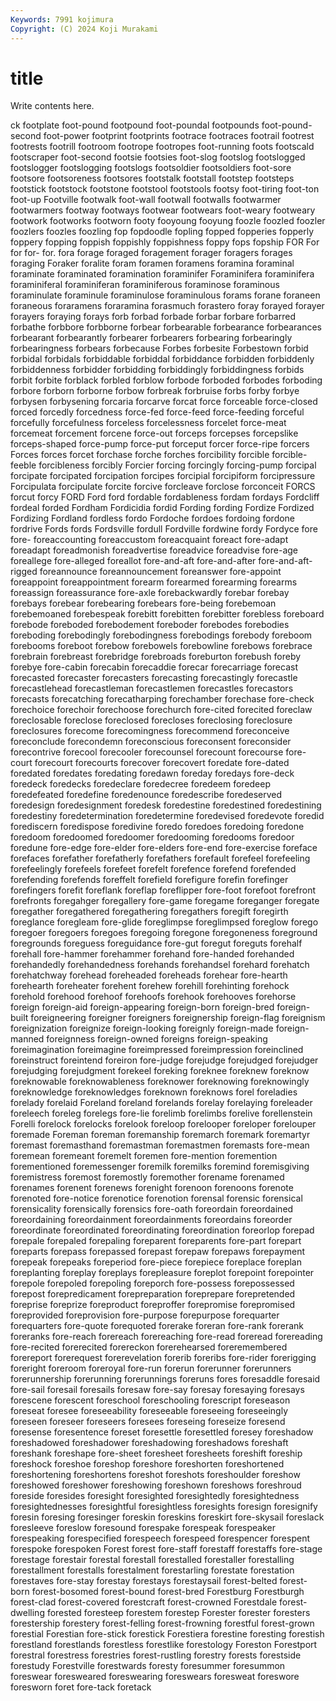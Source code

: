 ```yaml
---
Keywords: 7991 kojimura
Copyright: (C) 2024 Koji Murakami
---
```


# title

Write contents here.



ck
footplate foot-pound footpound foot-poundal footpounds foot-pound-second foot-power footprint footprints footrace
footraces footrail footrest footrests footrill footroom footrope footropes foot-running foots
footscald footscraper foot-second footsie footsies foot-slog footslog footslogged footslogger footslogging
footslogs footsoldier footsoldiers foot-sore footsore footsoreness footsores footstalk footstall footstep
footsteps footstick footstock footstone footstool footstools footsy foot-tiring foot-ton foot-up
Footville footwalk foot-wall footwall footwalls footwarmer footwarmers footway footways footwear
footwears foot-weary footweary footwork footworks footworn footy fooyoung fooyung foozle
foozled foozler foozlers foozles foozling fop fopdoodle fopling fopped fopperies
fopperly foppery fopping foppish foppishly foppishness foppy fops fopship FOR
For for for- for. fora forage foraged foragement forager foragers
forages foraging Foraker foralite foram foramen foramens foramina foraminal foraminate
foraminated foramination foraminifer Foraminifera foraminifera foraminiferal foraminiferan foraminiferous foraminose foraminous
foraminulate foraminule foraminulose foraminulous forams forane foraneen foraneous foraramens foraramina
forasmuch forastero foray forayed forayer forayers foraying forays forb forbad
forbade forbar forbare forbarred forbathe forbbore forbborne forbear forbearable forbearance
forbearances forbearant forbearantly forbearer forbearers forbearing forbearingly forbearingness forbears forbecause
Forbes forbesite Forbestown forbid forbidal forbidals forbiddable forbiddal forbiddance forbidden
forbiddenly forbiddenness forbidder forbidding forbiddingly forbiddingness forbids forbit forbite forblack
forbled forblow forbode forboded forbodes forboding forbore forborn forborne forbow
forbreak forbruise forbs forby forbye forbysen forbysening forcaria forcarve forcat
force forceable force-closed forced forcedly forcedness force-fed force-feed force-feeding forceful
forcefully forcefulness forceless forcelessness forcelet force-meat forcemeat forcement forcene force-out
forceps forcepses forcepslike forceps-shaped force-pump force-put forceput forcer force-ripe forcers
Forces forces forcet forchase forche forches forcibility forcible forcible-feeble forcibleness
forcibly Forcier forcing forcingly forcing-pump forcipal forcipate forcipated forcipation forcipes
forcipial forcipiform forcipressure Forcipulata forcipulate forcite forcive forcleave forclose forconceit
FORCS forcut forcy FORD Ford ford fordable fordableness fordam fordays
Fordcliff fordeal forded Fordham Fordicidia fordid Fording fording Fordize Fordized
Fordizing Fordland fordless fordo Fordoche fordoes fordoing fordone fordrive Fords
fords Fordsville fordull Fordville fordwine fordy Fordyce fore fore- foreaccounting
foreaccustom foreacquaint foreact fore-adapt foreadapt foreadmonish foreadvertise foreadvice foreadvise fore-age
foreallege fore-alleged foreallot fore-and-aft fore-and-after fore-and-aft-rigged foreannounce foreannouncement foreanswer fore-appoint
foreappoint foreappointment forearm forearmed forearming forearms foreassign foreassurance fore-axle forebackwardly
forebar forebay forebays forebear forebearing forebears fore-being forebemoan forebemoaned forebespeak
forebitt forebitten forebitter forebless foreboard forebode foreboded forebodement foreboder forebodes
forebodies foreboding forebodingly forebodingness forebodings forebody foreboom forebooms foreboot forebow
forebowels forebowline forebows forebrace forebrain forebreast forebridge forebroads foreburton forebush
foreby forebye fore-cabin forecabin forecaddie forecar forecarriage forecast forecasted forecaster
forecasters forecasting forecastingly forecastle forecastlehead forecastleman forecastlemen forecastles forecastors forecasts
forecatching forecatharping forechamber forechase fore-check forechoice forechoir forechoose forechurch fore-cited
forecited foreclaw foreclosable foreclose foreclosed forecloses foreclosing foreclosure foreclosures forecome
forecomingness forecommend foreconceive foreconclude forecondemn foreconscious foreconsent foreconsider forecontrive forecool
forecooler forecounsel forecount forecourse fore-court forecourt forecourts forecover forecovert foredate
fore-dated foredated foredates foredating foredawn foreday foredays fore-deck foredeck foredecks
foredeclare foredecree foredeem foredeep foredefeated foredefine foredenounce foredescribe foredeserved foredesign
foredesignment foredesk foredestine foredestined foredestining foredestiny foredetermination foredetermine foredevised foredevote
foredid forediscern foredispose foredivine foredo foredoes foredoing foredone foredoom foredoomed
foredoomer foredooming foredooms foredoor foredune fore-edge fore-elder fore-elders fore-end fore-exercise
foreface forefaces forefather forefatherly forefathers forefault forefeel forefeeling forefeelingly forefeels
forefeet forefelt forefence forefend forefended forefending forefends foreffelt forefield forefigure
forefin forefinger forefingers forefit foreflank foreflap foreflipper fore-foot forefoot forefront
forefronts foregahger foregallery fore-game foregame foreganger foregate foregather foregathered foregathering
foregathers foregift foregirth foreglance foregleam fore-glide foreglimpse foreglimpsed foreglow forego
foregoer foregoers foregoes foregoing foregone foregoneness foreground foregrounds foreguess foreguidance
fore-gut foregut foreguts forehalf forehall fore-hammer forehammer forehand fore-handed forehanded
forehandedly forehandedness forehands forehandsel forehard forehatch forehatchway forehead foreheaded foreheads
forehear fore-hearth forehearth foreheater forehent forehew forehill forehinting forehock forehold
forehood forehoof forehoofs forehook forehooves forehorse foreign foreign-aid foreign-appearing foreign-born
foreign-bred foreign-built foreigneering foreigner foreigners foreignership foreign-flag foreignism foreignization foreignize
foreign-looking foreignly foreign-made foreign-manned foreignness foreign-owned foreigns foreign-speaking foreimagination foreimagine
foreimpressed foreimpression foreinclined foreinstruct foreintend foreiron fore-judge forejudge forejudged forejudger
forejudging forejudgment forekeel foreking foreknee foreknew foreknow foreknowable foreknowableness foreknower
foreknowing foreknowingly foreknowledge foreknowledges foreknown foreknows forel foreladies forelady forelaid
Foreland foreland forelands forelay forelaying foreleader foreleech foreleg forelegs fore-lie
forelimb forelimbs forelive forellenstein Forelli forelock forelocks forelook foreloop forelooper
foreloper forelouper foremade Foreman foreman foremanship foremarch foremark foremartyr foremast
foremasthand foremastman foremastmen foremasts fore-mean foremean foremeant foremelt foremen fore-mention
foremention forementioned foremessenger foremilk foremilks foremind foremisgiving foremistress foremost foremostly
foremother forename forenamed forenames forenent forenews forenight forenoon forenoons forenote
forenoted fore-notice forenotice forenotion forensal forensic forensical forensicality forensically forensics
fore-oath foreordain foreordained foreordaining foreordainment foreordainments foreordains foreorder foreordinate foreordinated
foreordinating foreordination foreorlop forepad forepale forepaled forepaling foreparent foreparents fore-part
forepart foreparts forepass forepassed forepast forepaw forepaws forepayment forepeak forepeaks
foreperiod fore-piece forepiece foreplace foreplan foreplanting foreplay foreplays forepleasure foreplot
forepoint forepointer forepole forepoled forepoling foreporch fore-possess forepossessed forepost forepredicament
forepreparation foreprepare forepretended foreprise foreprize foreproduct foreproffer forepromise forepromised foreprovided
foreprovision fore-purpose forepurpose forequarter forequarters fore-quote forequoted forerake foreran fore-rank
forerank foreranks fore-reach forereach forereaching fore-read foreread forereading fore-recited forerecited
forereckon forerehearsed foreremembered forereport forerequest forerevelation forerib foreribs fore-rider forerigging
foreright foreroom foreroyal fore-run forerun forerunner forerunners forerunnership forerunning forerunnings
foreruns fores foresaddle foresaid fore-sail foresail foresails foresaw fore-say foresay
foresaying foresays forescene forescent foreschool foreschooling forescript foreseason foreseat foresee
foreseeability foreseeable foreseeing foreseeingly foreseen foreseer foreseers foresees foreseing foreseize
foresend foresense foresentence foreset foresettle foresettled foresey foreshadow foreshadowed foreshadower
foreshadowing foreshadows foreshaft foreshank foreshape fore-sheet foresheet foresheets foreshift foreship
foreshock foreshoe foreshop foreshore foreshorten foreshortened foreshortening foreshortens foreshot foreshots
foreshoulder foreshow foreshowed foreshower foreshowing foreshown foreshows foreshroud foreside foresides
foresight foresighted foresightedly foresightedness foresightednesses foresightful foresightless foresights foresign foresignify
foresin foresing foresinger foreskin foreskins foreskirt fore-skysail foreslack foresleeve foreslow
foresound forespake forespeak forespeaker forespeaking forespecified forespeech forespeed forespencer forespent
forespoke forespoken Forest forest fore-staff forestaff forestaffs fore-stage forestage forestair
forestal forestall forestalled forestaller forestalling forestallment forestalls forestalment forestarling forestate
forestation forestaves fore-stay forestay forestays forestaysail forest-belted forest-born forest-bosomed forest-bound
forest-bred Forestburg Forestburgh forest-clad forest-covered forestcraft forest-crowned Forestdale forest-dwelling forested
foresteep forestem forestep Forester forester foresters forestership forestery forest-felling forest-frowning
forestful forest-grown forestial Forestian fore-stick forestick Forestiera forestine foresting forestish
forestland forestlands forestless forestlike forestology Foreston Forestport forestral forestress forestries
forest-rustling forestry forests forestside forestudy Forestville forestwards foresty foresummer foresummon
foreswear foresweared foreswearing foreswears foresweat foreswore foresworn foret fore-tack foretack
